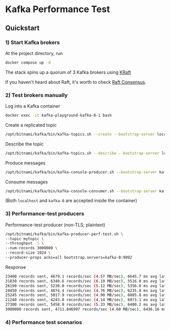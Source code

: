 # Kafka Performance Test

## Quickstart

### 1) Start Kafka brokers

At the project directory, run
```sh
docker compose up -d
```

The stack spins up a quorum of 3 Kafka brokers using [KRaft](https://developer.confluent.io/learn/kraft/)

If you haven't heard about Raft, it's worth to check [Raft Consensus](https://github.com/emeraldhieu/raft-consensus).

### 2) Test brokers manually

Log into a Kafka container
```sh
docker exec -it kafka-playground-kafka-0-1 bash
```

Create a replicated topic
```sh
/opt/bitnami/kafka/bin/kafka-topics.sh --create --bootstrap-server localhost:9092 --topic mytopic --partitions 3 --replication-factor 3
```

Describe the topic
```sh
/opt/bitnami/kafka/bin/kafka-topics.sh --describe --bootstrap-server localhost:9092 --topic mytopic
```

Produce messages
```sh
/opt/bitnami/kafka/bin/kafka-console-producer.sh --bootstrap-server kafka-0:9092 --topic mytopic
```

Consume messages
```sh
/opt/bitnami/kafka/bin/kafka-console-consumer.sh --bootstrap-server kafka-0:9092 --topic mytopic --from-beginning
```

(Both `localhost` and `kafka-0` are accepted inside the container)

### 3) Performance-test producers

Performance-test producer (non-TLS; plaintext)
```sh
/opt/bitnami/kafka/bin/kafka-producer-perf-test.sh \
--topic mytopic \
--throughput -1 \
--num-records 3000000 \
--record-size 1024 \
--producer-props acks=all bootstrap.servers=kafka-0:9092
```

Response
```sh
23400 records sent, 4679.1 records/sec (4.57 MB/sec), 6645.7 ms avg latency, 8693.0 ms max latency.
31830 records sent, 6340.6 records/sec (6.19 MB/sec), 5516.0 ms avg latency, 8937.0 ms max latency.
26190 records sent, 5238.0 records/sec (5.12 MB/sec), 5356.0 ms avg latency, 7847.0 ms max latency.
24450 records sent, 4874.4 records/sec (4.76 MB/sec), 6235.8 ms avg latency, 8756.0 ms max latency.
25245 records sent, 5017.9 records/sec (4.90 MB/sec), 6085.8 ms avg latency, 8873.0 ms max latency.
21240 records sent, 4243.8 records/sec (4.14 MB/sec), 6973.1 ms avg latency, 8885.0 ms max latency.
27300 records sent, 5458.9 records/sec (5.33 MB/sec), 6400.2 ms avg latency, 8967.0 ms max latency.
3000000 records sent, 4711.846997 records/sec (4.60 MB/sec), 6436.16 ms avg latency, 20086.00 ms max latency, 5832 ms 50th, 11316 ms 95th, 15029 ms 99th, 18156 ms 99.9th.
```

### 4) Performance test scenarios

